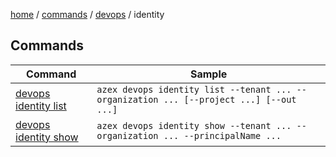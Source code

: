 [home](/readme.md) / [commands](/docs/commands/readme.md) / [devops](/docs/commands/devops/readme.md) / identity

## Commands

|Command|Sample|
|-|-|
|[devops identity list](/docs/commands/devops/identity/list.md)|`azex devops identity list --tenant ... --organization ... [--project ...] [--out ...]`|
|[devops identity show](/docs/commands/devops/identity/show.md)|`azex devops identity show --tenant ... --organization ... --principalName ...`|
